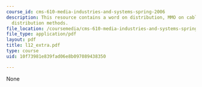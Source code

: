 ```yaml
---
course_id: cms-610-media-industries-and-systems-spring-2006
description: This resource contains a word on distribution, MMO on cable, and changing
  distribution methods.
file_location: /coursemedia/cms-610-media-industries-and-systems-spring-2006/10f73981e839fad06e8b097089438350_l12_extra.pdf
file_type: application/pdf
layout: pdf
title: l12_extra.pdf
type: course
uid: 10f73981e839fad06e8b097089438350

---
```

None